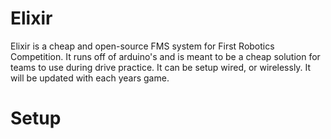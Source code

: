 # Elixir
Elixir is a cheap and open-source FMS system for First Robotics Competition.
It runs off of arduino's and is meant to be a cheap solution for teams to use during drive practice.
It can be setup wired, or wirelessly.
It will be updated with each years game.

# Setup
